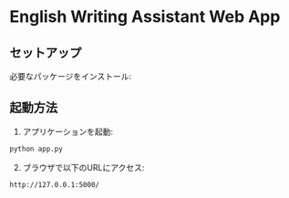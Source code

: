 # English Writing Assistant Web App

## セットアップ

必要なパッケージをインストール:

## 起動方法

1. アプリケーションを起動:
```bash
python app.py
```

2. ブラウザで以下のURLにアクセス:
```
http://127.0.0.1:5000/
```
